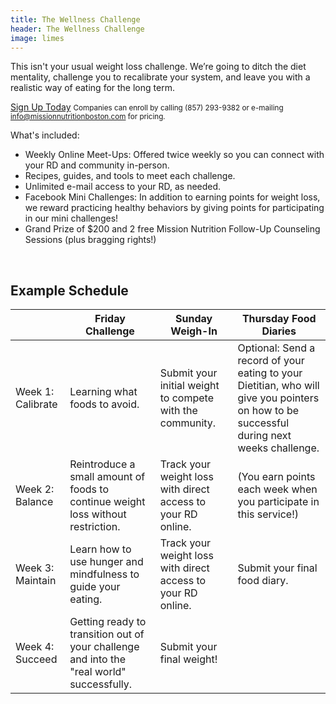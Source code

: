 ```yaml
---
title: The Wellness Challenge
header: The Wellness Challenge
image: limes
---
```


This isn't your usual weight loss challenge. We’re going to ditch the diet mentality, challenge you to recalibrate your system, and leave you with a realistic way of eating for the long term.

<p class="center">
  <a class="button" href="https://clients.mindbodyonline.com/classic/ws?studioid=260796&stype=-8&sView=day" target="_blank">Sign Up Today</a>
  <small>Companies can enroll by calling (857) 293-9382 or e-mailing <a href="mailto:info@missionnutritionboston.com">info@missionnutritionboston.com</a> for pricing.</small>
</p>

What's included:

* Weekly Online Meet-Ups: Offered twice weekly so you can connect with your RD and community in-person.
* Recipes, guides, and tools to meet each challenge.
* Unlimited e-mail access to your RD, as needed.
* Facebook Mini Challenges: In addition to earning points for weight loss, we reward practicing healthy behaviors by giving points for participating in our mini challenges!
* Grand Prize of $200 and 2 free Mission Nutrition Follow-Up Counseling Sessions (plus bragging rights!)

<br />

<h2 class="header">Example Schedule</h2>

<table class="full">
  <thead>
    <tr>
      <th></th>
      <th>Friday Challenge</th>
      <th>Sunday Weigh-In</th>
      <th>Thursday Food Diaries</th>
    </tr>
  </thead>
  <tbody>
    <tr>
      <td>Week 1: Calibrate</td>
      <td>Learning what foods to avoid.</td>
      <td>Submit your initial weight to compete with the community.</td>
      <td>Optional: Send a record of your eating to your Dietitian, who will give you pointers on how to be successful during next weeks challenge.</td>
    </tr>
    <tr>
      <td>Week 2: Balance</td>
      <td>Reintroduce a small amount of foods to continue weight loss without restriction.</td>
      <td>Track your weight loss with direct access to your RD online.</td>
      <td>(You earn points each week when you participate in this service!)</td>
    </tr>
    <tr>
      <td>Week 3: Maintain</td>
      <td>Learn how to use hunger and mindfulness to guide your eating.</td>
      <td>Track your weight loss with direct access to your RD online.</td>
      <td>Submit your final food diary.</td>
    </tr>
    <tr>
      <td>Week 4: Succeed</td>
      <td>Getting ready to transition out of your challenge and into the "real world" successfully.</td>
      <td>Submit your final weight!</td>
      <td></td>
    </tr>
  </tbody>
</table>
